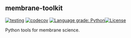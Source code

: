 ## membrane-toolkit

[![testing](https://github.com/rkingsbury/membrane-toolkit/workflows/testing/badge.svg)](https://github.com/rkingsbury/membrane-toolkit/actions?query=workflow%3Atesting) [![codecov](https://codecov.io/gh/rkingsbury/membrane-toolkit/branch/master/graph/badge.svg)](https://codecov.io/gh/rkingsbury/membrane-toolkit) [![Language grade: Python](https://img.shields.io/lgtm/grade/python/g/rkingsbury/membrane-toolkit.svg?logo=lgtm&logoWidth=18)](https://lgtm.com/projects/g/rkingsbury/membrane-toolkit/context:python)[![License](https://img.shields.io/badge/License-BSD%203--Clause-blue.svg)](https://opensource.org/licenses/BSD-3-Clause)

Python tools for membrane science.